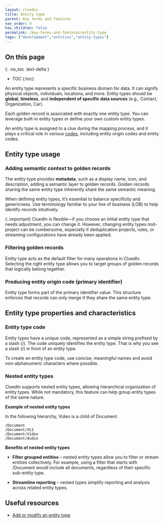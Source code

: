 ```yaml
---
layout: cluedin
title: Entity type
parent: Key terms and features
nav_order: 9
has_children: false
permalink: /key-terms-and-features/entity-type
tags: ["development","entities","entity-types"]
---
```

## On this page
{: .no_toc .text-delta }
- TOC
{:toc}

An entity type represents a specific business domain for data. It can signify physical objects, individuals, locations, and more. Entity types should be **global**, **timeless**, and **independent of specific data sources** (e.g., Contact, Organization, Car).

Each golden record is associated with exactly one entity type. You can leverage built-in entity types or define your own custom entity types.

An entity type is assigned to a clue during the mapping process, and it plays a critical role in various [codes](/key-terms-and-features/entity-codes), including entity origin codes and entity codes.

## Entity type usage

### Adding semantic context to golden records

The entity type provides **metadata**, such as a display name, icon, and description, adding a semantic layer to golden records. Golden records sharing the same entity type inherently share the same semantic meaning.

When defining entity types, it’s essential to balance specificity and genericness. Use terminology familiar to your line of business (LOB) to help identify records intuitively.

{:.important}
CluedIn is flexible—if you choose an initial entity type that needs adjustment, you can change it. However, changing entity types mid-project can be cumbersome, especially if deduplication projects, rules, or streaming configurations have already been applied.

### Filtering golden records

Entity type acts as the default filter for many operations in CluedIn. Selecting the right entity type allows you to target groups of golden records that logically belong together.

### Producing entity origin code (primary identifier)

Entity type forms part of the primary identifier value. This structure enforces that records can only merge if they share the same entity type.

## Entity type properties and characteristics

### Entity type code

Entity types have a unique code, represented as a simple string prefixed by a slash (/). The code uniquely identifies the entity type. That is why you see a slash (/) in front of an entity type.

To create an entity type code, use concise, meaningful names and avoid non-alphanumeric characters where possible.

### Nested entity types

CluedIn supports nested entity types, allowing hierarchical organization of entity types. While not mandatory, this feature can help group entity types of the same nature.

**Example of nested entity types**

In the following hierarchy, Video is a child of Document.

```
/Document
/Document/XLS
/Document/Video
/Document/Audio
```

**Benefits of nested entity types**

- **Filter grouped entities** – nested entity types allow you to filter or stream entities collectively. For example, using a filter that starts with /Document would include all documents, regardless of their specific sub-entity type.

- **Streamline reporting** – nested types simplify reporting and analysis across related entity types.

## Useful resources

- [Add or modify an entity type](/management/entity-type)